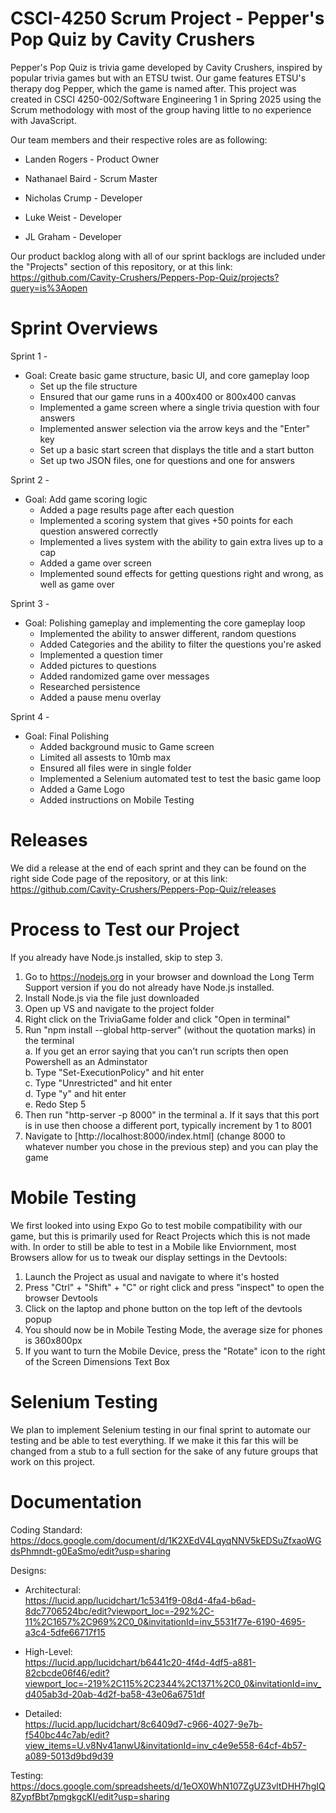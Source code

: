 # CSCI-4250 Scrum Project - Pepper's Pop Quiz by Cavity Crushers

Pepper's Pop Quiz is trivia game developed by Cavity Crushers, inspired by popular trivia games but with an ETSU twist. Our game features ETSU's therapy dog Pepper, which the game is named after. This project was created in CSCI 4250-002/Software Engineering 1 in Spring 2025 using the Scrum methodology with most of the group having little to no experience with JavaScript.

Our team members and their respective roles are as following:  
  - Landen Rogers     - Product Owner
  * Nathanael Baird   - Scrum Master
  + Nicholas Crump    - Developer
  * Luke Weist        - Developer
  - JL Graham         - Developer

Our product backlog along with all of our sprint backlogs are included under the "Projects" section of this repository, or at this link:  
https://github.com/Cavity-Crushers/Peppers-Pop-Quiz/projects?query=is%3Aopen

# Sprint Overviews  
Sprint 1 -
- Goal: Create basic game structure, basic UI, and core gameplay loop
  - Set up the file structure
  - Ensured that our game runs in a 400x400 or 800x400 canvas
  - Implemented a game screen where a single trivia question with four answers
  - Implemented answer selection via the arrow keys and the "Enter" key
  - Set up a basic start screen that displays the title and a start button
  - Set up two JSON files, one for questions and one for answers

Sprint 2 -
- Goal: Add game scoring logic
  - Added a page results page after each question
  - Implemented a scoring system that gives +50 points for each question answered correctly
  - Implemented a lives system with the ability to gain extra lives up to a cap
  - Added a game over screen
  - Implemented sound effects for getting questions right and wrong, as well as game over

Sprint 3 -
- Goal: Polishing gameplay and implementing the core gameplay loop
  - Implemented the ability to answer different, random questions
  - Added Categories and the ability to filter the questions you're asked
  - Implemented a question timer
  - Added pictures to questions
  - Added randomized game over messages
  - Researched persistence
  - Added a pause menu overlay
 
Sprint 4 -
- Goal: Final Polishing
  - Added background music to Game screen
  - Limited all assests to 10mb max
  - Ensured all files were in single folder
  - Implemented a Selenium automated test to test the basic game loop
  - Added a Game Logo
  - Added instructions on Mobile Testing
 
# Releases
We did a release at the end of each sprint and they can be found on the right side Code page of the repository, or at this link:  
https://github.com/Cavity-Crushers/Peppers-Pop-Quiz/releases
 
# Process to Test our Project
If you already have Node.js installed, skip to step 3.
1. Go to https://nodejs.org in your browser and download the Long Term Support version if you do not already have Node.js installed.
2. Install Node.js via the file just downloaded
3. Open up VS and navigate to the project folder
4. Right click on the TriviaGame folder and click "Open in terminal"
5. Run "npm install --global http-server" (without the quotation marks) in the terminal  
   a. If you get an error saying that you can't run scripts then open Powershell as an Adminstator  
   b. Type "Set-ExecutionPolicy" and hit enter  
   c. Type "Unrestricted" and hit enter  
   d. Type "y" and hit enter  
   e. Redo Step 5  
7. Then run "http-server -p 8000" in the terminal
  a. If it says that this port is in use then choose a different port, typically increment by 1 to 8001
8. Navigate to [http://localhost:8000/index.html] (change 8000 to whatever number you chose in the previous step) and you can play the game

# Mobile Testing
We first looked into using Expo Go to test mobile compatibility with our game, but this is primarily used for React Projects which this is not made with. In order to still be able to test in a Mobile like Enviornment, most Browsers allow for us to tweak our display settings in the Devtools:
1. Launch the Project as usual and navigate to where it's hosted
2. Press "Ctrl" + "Shift" + "C" or right click and press "inspect" to open the browser Devtools
3. Click on the laptop and phone button on the top left of the devtools popup
4. You should now be in Mobile Testing Mode, the average size for phones is 360x800px
5. If you want to turn the Mobile Device, press the "Rotate" icon to the right of the Screen Dimensions Text Box

# Selenium Testing
We plan to implement Selenium testing in our final sprint to automate our testing and be able to test everything. If we make it this far this will be changed from a stub to a full section for the sake of any future groups that work on this project.

# Documentation
Coding Standard:  
https://docs.google.com/document/d/1K2XEdV4LqyqNNV5kEDSuZfxaoWGdsPhmndt-g0EaSmo/edit?usp=sharing

Designs:
- Architectural:  
https://lucid.app/lucidchart/1c5341f9-08d4-4fa4-b6ad-8dc7706524bc/edit?viewport_loc=-292%2C-11%2C1657%2C969%2C0_0&invitationId=inv_5531f77e-6190-4695-a3c4-5dfe66717f15

- High-Level:  
https://lucid.app/lucidchart/b6441c20-4f4d-4df5-a881-82cbcde06f46/edit?viewport_loc=-219%2C115%2C2344%2C1371%2C0_0&invitationId=inv_d405ab3d-20ab-4d2f-ba58-43e06a6751df

- Detailed:  
https://lucid.app/lucidchart/8c6409d7-c966-4027-9e7b-f540bc44c7ab/edit?view_items=U.v8Nv41anwU&invitationId=inv_c4e9e558-64cf-4b57-a089-5013d9bd9d39
  
Testing:  
https://docs.google.com/spreadsheets/d/1eOX0WhN107ZgUZ3vltDHH7hgIQ8ZypfBbt7pmgkgcKI/edit?usp=sharing
